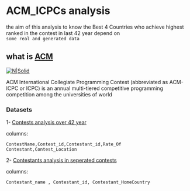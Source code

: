 # ACM_ICPCs analysis
the aim of this analysis to know the Best 4 Countries
who achieve highest ranked in the contest in last 42 year depend on  
`some real and generated data`
## what is [ACM](https://en.wikipedia.org/wiki/ACM_International_Collegiate_Programming_Contest)
[![N|Solid](https://cs.hamilton.edu/wordpress/wp-content/uploads/2016/09/logo.jpg)](https://icpc.baylor.edu/)

ACM International Collegiate Programming Contest (abbreviated as ACM-ICPC or ICPC) is an annual multi-tiered competitive programming competition among the universities of world

### Datasets
1- [Contests analysis over 42 year](https://github.com/MeGaCrazy/MapReducer/blob/master/GenerateDS/Contests.txt)

columns:
```
ContestName,Contest_id,Contestant_id,Rate_Of Contestant,Contest_Location
```
2- [Contestants analysis in seperated contests](https://github.com/MeGaCrazy/MapReducer/blob/master/GenerateDS/Contestants.txt)

columns:
```
Contestant_name , Contestant_id, Contestant_HomeCountry
```

